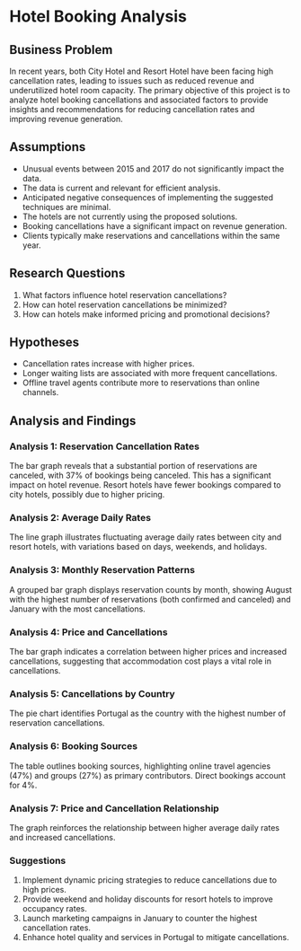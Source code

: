 # Hotel Booking Analysis


## Business Problem
In recent years, both City Hotel and Resort Hotel have been facing high cancellation rates, leading to issues such as reduced revenue and underutilized hotel room capacity. The primary objective of this project is to analyze hotel booking cancellations and associated factors to provide insights and recommendations for reducing cancellation rates and improving revenue generation.

## Assumptions
- Unusual events between 2015 and 2017 do not significantly impact the data.
- The data is current and relevant for efficient analysis.
- Anticipated negative consequences of implementing the suggested techniques are minimal.
- The hotels are not currently using the proposed solutions.
- Booking cancellations have a significant impact on revenue generation.
- Clients typically make reservations and cancellations within the same year.

## Research Questions
1. What factors influence hotel reservation cancellations?
2. How can hotel reservation cancellations be minimized?
3. How can hotels make informed pricing and promotional decisions?

## Hypotheses
- Cancellation rates increase with higher prices.
- Longer waiting lists are associated with more frequent cancellations.
- Offline travel agents contribute more to reservations than online channels.

## Analysis and Findings
### Analysis 1: Reservation Cancellation Rates
The bar graph reveals that a substantial portion of reservations are canceled, with 37% of bookings being canceled. This has a significant impact on hotel revenue. Resort hotels have fewer bookings compared to city hotels, possibly due to higher pricing.

### Analysis 2: Average Daily Rates
The line graph illustrates fluctuating average daily rates between city and resort hotels, with variations based on days, weekends, and holidays.

### Analysis 3: Monthly Reservation Patterns
A grouped bar graph displays reservation counts by month, showing August with the highest number of reservations (both confirmed and canceled) and January with the most cancellations.

### Analysis 4: Price and Cancellations
The bar graph indicates a correlation between higher prices and increased cancellations, suggesting that accommodation cost plays a vital role in cancellations.

### Analysis 5: Cancellations by Country
The pie chart identifies Portugal as the country with the highest number of reservation cancellations.

### Analysis 6: Booking Sources
The table outlines booking sources, highlighting online travel agencies (47%) and groups (27%) as primary contributors. Direct bookings account for 4%.

### Analysis 7: Price and Cancellation Relationship
The graph reinforces the relationship between higher average daily rates and increased cancellations.

### Suggestions
1. Implement dynamic pricing strategies to reduce cancellations due to high prices.
2. Provide weekend and holiday discounts for resort hotels to improve occupancy rates.
3. Launch marketing campaigns in January to counter the highest cancellation rates.
4. Enhance hotel quality and services in Portugal to mitigate cancellations.
